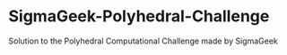 # SigmaGeek-Polyhedral-Challenge
Solution to the Polyhedral Computational Challenge made by SigmaGeek 
